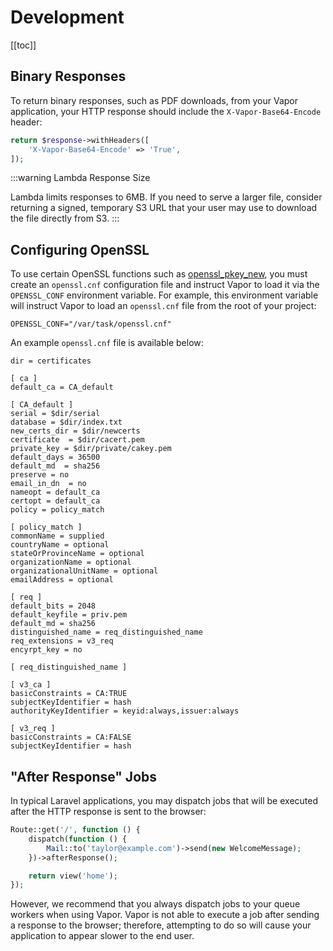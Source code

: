 # Development

[[toc]]

## Binary Responses

To return binary responses, such as PDF downloads, from your Vapor application, your HTTP response should include the `X-Vapor-Base64-Encode` header:

```php
return $response->withHeaders([
    'X-Vapor-Base64-Encode' => 'True',
]);
```

:::warning Lambda Response Size

Lambda limits responses to 6MB. If you need to serve a larger file, consider returning a signed, temporary S3 URL that your user may use to download the file directly from S3.
:::

## Configuring OpenSSL

To use certain OpenSSL functions such as [openssl_pkey_new](https://www.php.net/manual/en/function.openssl-pkey-new.php), you must create an `openssl.cnf` configuration file and instruct Vapor to load it via the `OPENSSL_CONF` environment variable. For example, this environment variable will instruct Vapor to load an `openssl.cnf` file from the root of your project:

```
OPENSSL_CONF="/var/task/openssl.cnf"
```

An example `openssl.cnf` file is available below:

```
dir = certificates

[ ca ]
default_ca = CA_default

[ CA_default ]
serial = $dir/serial
database = $dir/index.txt
new_certs_dir = $dir/newcerts
certificate  = $dir/cacert.pem
private_key = $dir/private/cakey.pem
default_days = 36500
default_md  = sha256
preserve = no
email_in_dn  = no
nameopt = default_ca
certopt = default_ca
policy = policy_match

[ policy_match ]
commonName = supplied
countryName = optional
stateOrProvinceName = optional
organizationName = optional
organizationalUnitName = optional
emailAddress = optional

[ req ]
default_bits = 2048
default_keyfile = priv.pem
default_md = sha256
distinguished_name = req_distinguished_name
req_extensions = v3_req
encyrpt_key = no

[ req_distinguished_name ]

[ v3_ca ]
basicConstraints = CA:TRUE
subjectKeyIdentifier = hash
authorityKeyIdentifier = keyid:always,issuer:always

[ v3_req ]
basicConstraints = CA:FALSE
subjectKeyIdentifier = hash
```

## "After Response" Jobs

In typical Laravel applications, you may dispatch jobs that will be executed after the HTTP response is sent to the browser:

```php
Route::get('/', function () {
    dispatch(function () {
        Mail::to('taylor@example.com')->send(new WelcomeMessage);
    })->afterResponse();

    return view('home');
});
```

However, we recommend that you always dispatch jobs to your queue workers when using Vapor. Vapor is not able to execute a job after sending a response to the browser; therefore, attempting to do so will cause your application to appear slower to the end user.
